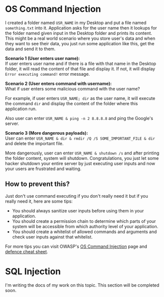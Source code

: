# OS Command Injection
I created a folder named `USR_NAME` in my Desktop and put a file named `something.txt` into it.
Application asks for the user name then it lookups for the folder named given input in the Desktop folder and prints its content.
This might be a real world scenario where you store user's data and when they want to see their data, you just run some application like this,
get the data and send it to them.

**Scenario 1 (User enters user name):** <br/>
If user enters user name and if there is a file with that name in the Desktop folder, it will read the content of that file and display it.
If not, it will display `Error executing command!` error message.

**Scenario 2 (User enters command with username):** <br/>
What if user enters some malicious command with the user name? <br/>

For example, if user enters `USR_NAME; dir` as the user name, it will execute the command `dir` and display the content of the folder where this application run.

Also user can enter `USR_NAME & ping -n 2 8.8.8.8` and ping the Google's server.


**Scenario 3 (More dangerous payloads):** <br/>
User can enter `USR_NAME & dir & rmdir /Q /S SOME_IMPORTANT_FILE & dir` and delete the important file.

More dangerously, user can enter `USR_NAME & shutdown /s` and after printing the folder content, system will shutdown.
Congratulations, you just let some hacker shutdown your entire server by just executing user inputs and now your users are frustrated and waiting.

## How to prevent this?
Just don't use command executing if you don't really need it but if you really need it, here are some tips:<br/>
- You should always sanitize user inputs before using them in your application. 
- You should create a permission chain to determine which parts of your system will be accessible from which authority level of your application.
- You should create a whitelist of allowed commands and arguments and check user inputs against that whitelist.

For more tips you can visit OWASP's [OS Command Injection](https://owasp.org/www-community/attacks/Command_Injection) page and [defence cheat sheet](https://cheatsheetseries.owasp.org/cheatsheets/OS_Command_Injection_Defense_Cheat_Sheet.html).

# SQL Injection
I'm writing the docs of my work on this topic. This section will be completed soon.